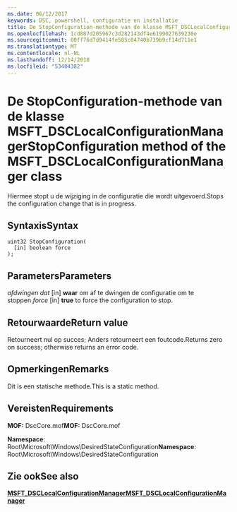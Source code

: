 ```yaml
---
ms.date: 06/12/2017
keywords: DSC, powershell, configuratie en installatie
title: De StopConfiguration-methode van de klasse MSFT_DSCLocalConfigurationManager
ms.openlocfilehash: 1cd887d205967c3d282143df4e6199027639230e
ms.sourcegitcommit: 00ff76d7d9414fe585c04740b739b9cf14d711e1
ms.translationtype: MT
ms.contentlocale: nl-NL
ms.lasthandoff: 12/14/2018
ms.locfileid: "53404382"
---
```

# <a name="stopconfiguration-method-of-the-msftdsclocalconfigurationmanager-class"></a><span data-ttu-id="a121d-103">De StopConfiguration-methode van de klasse MSFT_DSCLocalConfigurationManager</span><span class="sxs-lookup"><span data-stu-id="a121d-103">StopConfiguration method of the MSFT_DSCLocalConfigurationManager class</span></span>

<span data-ttu-id="a121d-104">Hiermee stopt u de wijziging in de configuratie die wordt uitgevoerd.</span><span class="sxs-lookup"><span data-stu-id="a121d-104">Stops the configuration change that is in progress.</span></span>

## <a name="syntax"></a><span data-ttu-id="a121d-105">Syntaxis</span><span class="sxs-lookup"><span data-stu-id="a121d-105">Syntax</span></span>

```mof
uint32 StopConfiguration(
  [in] boolean force
);
```

## <a name="parameters"></a><span data-ttu-id="a121d-106">Parameters</span><span class="sxs-lookup"><span data-stu-id="a121d-106">Parameters</span></span>

<span data-ttu-id="a121d-107">*afdwingen dat* \[in\] **waar** om af te dwingen de configuratie om te stoppen.</span><span class="sxs-lookup"><span data-stu-id="a121d-107">*force* \[in\] **true** to force the configuration to stop.</span></span>

## <a name="return-value"></a><span data-ttu-id="a121d-108">Retourwaarde</span><span class="sxs-lookup"><span data-stu-id="a121d-108">Return value</span></span>

<span data-ttu-id="a121d-109">Retourneert nul op succes; Anders retourneert een foutcode.</span><span class="sxs-lookup"><span data-stu-id="a121d-109">Returns zero on success; otherwise returns an error code.</span></span>

## <a name="remarks"></a><span data-ttu-id="a121d-110">Opmerkingen</span><span class="sxs-lookup"><span data-stu-id="a121d-110">Remarks</span></span>

<span data-ttu-id="a121d-111">Dit is een statische methode.</span><span class="sxs-lookup"><span data-stu-id="a121d-111">This is a static method.</span></span>

## <a name="requirements"></a><span data-ttu-id="a121d-112">Vereisten</span><span class="sxs-lookup"><span data-stu-id="a121d-112">Requirements</span></span>

<span data-ttu-id="a121d-113">**MOF:** DscCore.mof</span><span class="sxs-lookup"><span data-stu-id="a121d-113">**MOF:** DscCore.mof</span></span>

<span data-ttu-id="a121d-114">**Namespace**: Root\Microsoft\Windows\DesiredStateConfiguration</span><span class="sxs-lookup"><span data-stu-id="a121d-114">**Namespace**: Root\Microsoft\Windows\DesiredStateConfiguration</span></span>

## <a name="see-also"></a><span data-ttu-id="a121d-115">Zie ook</span><span class="sxs-lookup"><span data-stu-id="a121d-115">See also</span></span>

[<span data-ttu-id="a121d-116">**MSFT_DSCLocalConfigurationManager**</span><span class="sxs-lookup"><span data-stu-id="a121d-116">**MSFT_DSCLocalConfigurationManager**</span></span>](msft-dsclocalconfigurationmanager.md)